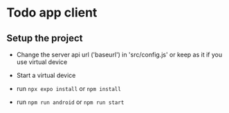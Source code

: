 # Todo app client

## Setup the project

- Change the server api url ('baseurl') in 'src/config.js' or keep as it if you use virtual device

- Start a virtual device

- run `npx expo install` or `npm install`

- run `npm run android` or `npm run start`
